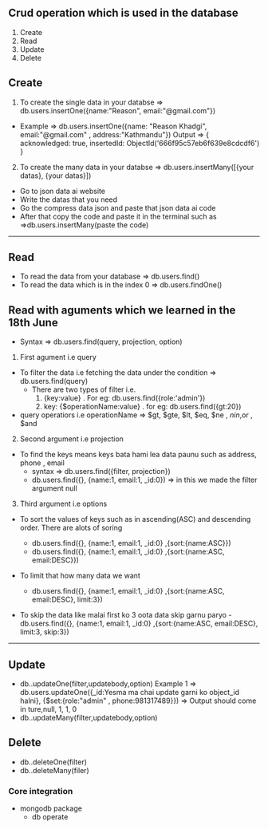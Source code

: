 

## Crud operation which is used in the database
1. Create
2. Read
3. Update
4. Delete

## Create 
1.  To create the single data in your databse => db.users.insertOne({name:"Reason", email:"@gmail.com"})
- Example => db.users.insertOne({name: "Reason Khadgi", email:"@gmail.com" , address:"Kathmandu"})
  Output  =>        {
                    acknowledged: true,
                    insertedId: ObjectId('666f95c57eb6f639e8cdcdf6')
                    }

2. To create the many data in your databse => db.users.insertMany([{your datas}, {your datas}])  
- Go to json data ai website
- Write the datas that you need
- Go the compress data json and paste that json data ai code
- After that copy the code and paste it in the terminal such as =>db.users.insertMany(paste the code)


---------------------------------------------------------------------------------------------------------------------------------------------
## Read 
- To read the data from your database => db.users.find()
- To read the data which is in the index 0 => db.users.findOne()

## Read with aguments which we learned in the 18th June
- Syntax => db.users.find(query, projection, option)

1. First agument i.e query
 - To filter the data i.e fetching the data under the condition => db.users.find(query)
      - There are two types of filter i.e. 
          1. {key:value} . For eg: db.users.find({role:'admin'})
          2. key: {$operationName:value} . for eg: db.users.find({gt:20})
- query operatiors i.e operationName => $gt, $gte, $lt, $eq, $ne , $nin ,$or , $and


2. Second argument i.e projection
 -  To find the keys means keys bata hami lea data paunu such as address, phone , email
      - syntax => db.users.find({filter, projection})
      - db.users.find({}, {name:1, email:1, _id:0})  => in this we made the filter argument null


3. Third argument i.e options 
-  To sort the values of keys such as in ascending(ASC) and descending order. There are alots of soring 
      - db.users.find({}, {name:1, email:1, _id:0} ,{sort:{name:ASC}}) 
      - db.users.find({}, {name:1, email:1, _id:0} ,{sort:{name:ASC, email:DESC}}) 

-  To limit that how many data we want
      - db.users.find({}, {name:1, email:1, _id:0} ,{sort:{name:ASC, email:DESC}, limit:3})

- To skip the data like malai first ko 3 oota data skip garnu paryo
      - db.users.find({}, {name:1, email:1, _id:0} ,{sort:{name:ASC, email:DESC}, limit:3, skip:3})
      

-----------------------------------------------------------------------------------------------------------------------------------------
## Update
- db.<collectionName>.updateOne(filter,updatebody,option)
      Example 1 => db.users.updateOne({_id:Yesma ma chai update garni ko object_id halni}, {$set:{role:"admin" , phone:981317489}})
                => Output should come in ture,null, 1, 1, 0
- db.<collectionName>.updateMany(filter,updatebody,option)

## Delete 
- db.<collectionName>.deleteOne(filter)
- db.<collectionName>.deleteMany(filer)


### Core integration
 - mongodb package
    - db operate

